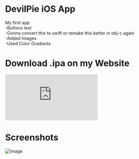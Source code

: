 # DevilPie iOS App
My first app<br>
-Buttons test<br>
-Gonna convert this to swift or remake this better in obj-c again<br>
-Added Images<br>
-Used Color Gradiants<br>
# Download .ipa on my Website
![link](https://devilwashere.github.io/DevilPieDownload.html)


# Screenshots

![image](https://DevilWasHere.github.io/src/screenshots/DevilPieScreenShot.png)


